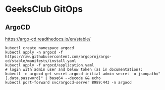 # GeeksClub GitOps

## ArgoCD
https://argo-cd.readthedocs.io/en/stable/

```shell
kubectl create namespace argocd
kubectl apply -n argocd -f https://raw.githubusercontent.com/argoproj/argo-cd/stable/manifests/install.yaml
kubectl apply -f argocd/application.yaml
# login with admin user and below token (as in documentation):
kubectl -n argocd get secret argocd-initial-admin-secret -o jsonpath="{.data.password}" | base64 --decode && echo
kubectl port-forward svc/argocd-server 8989:443 -n argocd
```